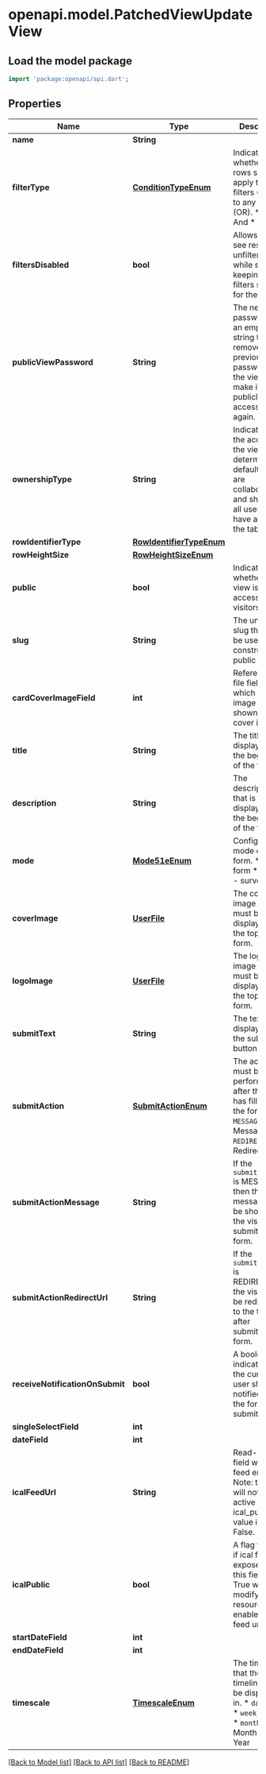 # openapi.model.PatchedViewUpdateView

## Load the model package
```dart
import 'package:openapi/api.dart';
```

## Properties
Name | Type | Description | Notes
------------ | ------------- | ------------- | -------------
**name** | **String** |  | [optional] 
**filterType** | [**ConditionTypeEnum**](ConditionTypeEnum.md) | Indicates whether all the rows should apply to all filters (AND) or to any filter (OR).  * `AND` - And * `OR` - Or | [optional] 
**filtersDisabled** | **bool** | Allows users to see results unfiltered while still keeping the filters saved for the view. | [optional] 
**publicViewPassword** | **String** | The new password or an empty string to remove any previous password from the view and make it publicly accessible again. | [optional] 
**ownershipType** | **String** | Indicates how the access to the view is determined. By default, views are collaborative and shared for all users that have access to the table. | [optional] 
**rowIdentifierType** | [**RowIdentifierTypeEnum**](RowIdentifierTypeEnum.md) |  | [optional] 
**rowHeightSize** | [**RowHeightSizeEnum**](RowHeightSizeEnum.md) |  | [optional] 
**public** | **bool** | Indicates whether the view is publicly accessible to visitors. | [optional] 
**slug** | **String** | The unique slug that can be used to construct a public URL. | [readonly] 
**cardCoverImageField** | **int** | References a file field of which the first image must be shown as card cover image. | [optional] 
**title** | **String** | The title that is displayed at the beginning of the form. | [optional] 
**description** | **String** | The description that is displayed at the beginning of the form. | [optional] 
**mode** | [**Mode51eEnum**](Mode51eEnum.md) | Configurable mode of the form.  * `form` - form * `survey` - survey | [optional] 
**coverImage** | [**UserFile**](UserFile.md) | The cover image that must be displayed at the top of the form. | [optional] 
**logoImage** | [**UserFile**](UserFile.md) | The logo image that must be displayed at the top of the form. | [optional] 
**submitText** | **String** | The text displayed on the submit button. | [optional] 
**submitAction** | [**SubmitActionEnum**](SubmitActionEnum.md) | The action that must be performed after the visitor has filled out the form.  * `MESSAGE` - Message * `REDIRECT` - Redirect | [optional] 
**submitActionMessage** | **String** | If the `submit_action` is MESSAGE, then this message will be shown to the visitor after submitting the form. | [optional] 
**submitActionRedirectUrl** | **String** | If the `submit_action` is REDIRECT,then the visitors will be redirected to the this URL after submitting the form. | [optional] 
**receiveNotificationOnSubmit** | **bool** | A boolean indicating if the current user should be notified when the form is submitted. | [readonly] 
**singleSelectField** | **int** |  | [optional] 
**dateField** | **int** |  | [optional] 
**icalFeedUrl** | **String** | Read-only field with ICal feed endpoint. Note: this url will not be active if ical_public value is set to False. | [readonly] 
**icalPublic** | **bool** | A flag to show if ical feed is exposed. Set this field to True when modifying this resource to enable ICal feed url. | [optional] 
**startDateField** | **int** |  | [optional] 
**endDateField** | **int** |  | [optional] 
**timescale** | [**TimescaleEnum**](TimescaleEnum.md) | The timescale that the timeline should be displayed in.  * `day` - Day * `week` - Week * `month` - Month * `year` - Year | [optional] 

[[Back to Model list]](../README.md#documentation-for-models) [[Back to API list]](../README.md#documentation-for-api-endpoints) [[Back to README]](../README.md)



